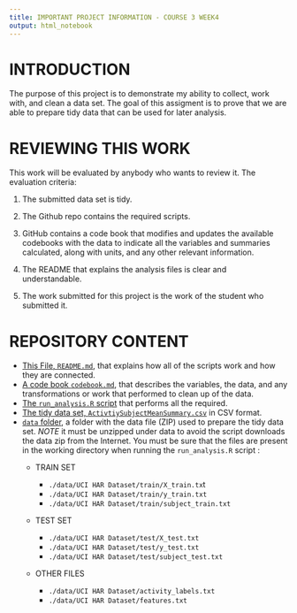 ```yaml
---
title: IMPORTANT PROJECT INFORMATION - COURSE 3 WEEK4
output: html_notebook
---
```


# INTRODUCTION
The purpose of this project is to demonstrate my ability to collect, work with, and clean a data set. The goal of this assigment is to prove that we are able to prepare tidy data that can be used for later analysis. 

# REVIEWING THIS WORK
This work will be evaluated by anybody who wants to review it. The evaluation criteria:

1. The submitted data set is tidy.

2. The Github repo contains the required scripts.

3. GitHub contains a code book that modifies and updates the available codebooks with the data to indicate all the variables and summaries calculated, along with units, and any other relevant information.

4. The README that explains the analysis files is clear and understandable.

5. The work submitted for this project is the work of the student who submitted it.


# REPOSITORY CONTENT

* [This File, `README.md`](./README.md), that explains how all of the scripts work and how they are connected.
* [A code book `codebook.md`](./codebook.md), that describes the variables, the data, and any transformations or work that performed to clean up of the data. 
* [The `run_analysis.R` script](./run_analysis.R) that performs all the required.
* [The tidy data set, `ActivtiySubjectMeanSummary.csv`](./ActivtiySubjectMeanSummary.csv) in CSV format.
* [`data` folder](./data), a folder with the data file (ZIP) used to prepare the tidy data set. 
    *NOTE* it must be unzipped under data to avoid the script downloads the data zip from the Internet. You must be sure that the files are present in the working directory when running the `run_analysis.R` script :
    * TRAIN SET 
      - `./data/UCI HAR Dataset/train/X_train.tx`t
      - `./data/UCI HAR Dataset/train/y_train.txt`
      - `./data/UCI HAR Dataset/train/subject_train.txt` 
      
    * TEST SET
      - `./data/UCI HAR Dataset/test/X_test.txt`
      - `./data/UCI HAR Dataset/test/y_test.txt`
      - `./data/UCI HAR Dataset/test/subject_test.txt`
    * OTHER FILES
      - `./data/UCI HAR Dataset/activity_labels.txt`
      - `./data/UCI HAR Dataset/features.txt`
        